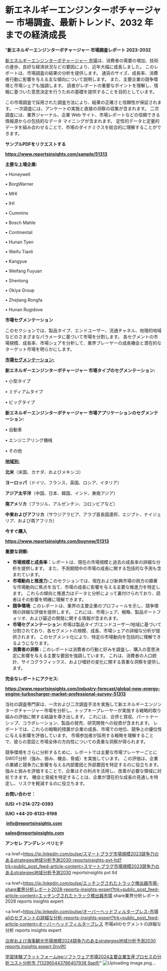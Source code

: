 # 新エネルギーエンジンターボチャージャー 市場調査、最新トレンド、2032 年までの経済成長

"<strong>新エネルギーエンジンターボチャージャー 市場調査レポート 2023-2032</strong>

<a href=https://www.reportsinsights.com/sample/51313>新エネルギーエンジンターボチャージャー 市場</a>は、消費者の需要の増加、技術の進歩、良好な経済状況などの要因により、近年大幅に成長しました。 このレポートは、市場調査の結果の分析を提供します。 通貨のサイズ、成長率、消費者行動に影響を与える主な傾向について説明します。 また、主要企業の競争環境と市場シェアも強調します。 読者がレポートの重要なポイントを理解し、情報に基づいた意思決定を行うための基礎を提供することを目的としています。

この市場調査で採用された調査方法により、結果の正確さと信頼性が保証されます。 一次調査には、アンケートの実施と直接の洞察の収集が含まれます。 二次調査には、業界ジャーナル、企業 Web サイト、市場レポートなどの信頼できる情報源からの包括的なデータ マイニングが含まれます。 定性的データと定量的データを組み合わせることで、市場のダイナミクスを総合的に理解することができます。

<strong><b>サンプルPDFをリクエストする</b></strong>

<a href=https://www.reportsinsights.com/sample/51313><strong><u>https://www.reportsinsights.com/sample/51313</u></strong></a>

<strong>主要な上場企業:</strong>

• Honeywell

• BorgWarner

• MHI

• IHI

• Cummins

• Bosch Mahle

• Continental

• Hunan Tyen

• Weifu Tianli

• Kangyue

• Weifang Fuyuan

• Shenlong

• Okiya Group

• Zhejiang Rongfa

• Hunan Rugidove

<strong>市場セグメンテーション</strong>

このセクションでは、製品タイプ、エンドユーザー、流通チャネル、地理的地域などのさまざまなパラメータに基づいて市場を分割します。 各セグメントの市場規模、成長率、市場シェアを分析して、業界プレーヤーの成長機会と潜在的なターゲット市場を明らかにします。

<strong><u>市場セグメンテーション</u></strong><strong><u>:</u></strong>

<strong>新エネルギーエンジンターボチャージャー 市場タイプのセグメンテーション:</strong>

• 小型タイプ

• ミディアムタイプ

• ビッグタイプ

<strong>新エネルギーエンジンターボチャージャー 市場アプリケーションのセグメンテーション:</strong>

• 自動車

• エンジニアリング機械

• その他

<strong><u>地域別</u></strong><strong><u>:</u></strong>

<strong>北米</strong>（米国、カナダ、およびメキシコ）

<strong>ヨーロッパ</strong>（ドイツ、フランス、英国、ロシア、イタリア）

<strong>アジア太平洋</strong>（中国、日本、韓国、インド、東南アジア）

<strong>南アメリカ</strong>（ブラジル、アルゼンチン、コロンビアなど）

<strong>中東およびアフリカ</strong>（サウジアラビア、アラブ首長国連邦、エジプト、ナイジェリア、および南アフリカ）

<strong>今すぐ購入</strong>

<a href=https://www.reportsinsights.com/buynow/51313><strong><u>https://www.reportsinsights.com/buynow/51313</u></strong></a>

<strong>重要な洞察:</strong>
<ul>
  <li><strong>市場規模と成長率：</strong>レポートは、現在の市場規模と過去の成長率の詳細な分析を提供します。 また、予測期間中の市場の成長に関する包括的な予測も含まれています。</li>
  <li><strong>市場動向と推進力:</strong>このセクションでは、現在および新興市場の両方の顕著な市場動向に焦点を当て、市場の成長に影響を与える主要な推進力を特定します。 これらの傾向と推進力はデータと分析によって裏付けられており、読者はその影響を明確に理解できます。</li>
  <li><strong>競争環境</strong>: このレポートは、業界の主要企業のプロフィールを示し、競争環境の詳細な評価を提供します。 これには、市場シェア、戦略、製品ポートフォリオ、および最近の開発に関する情報が含まれます。</li>
  <li><strong>市場セグメンテーション: </strong>市場は製品タイプ/エンドユーザー/地域に基づいて分割されており、各セグメントの規模、成長、市場シェアの詳細な分析が提供されます。 このセグメント化により、特定の市場動向を包括的に理解できるようになります。</li>
  <li><strong>消費者の洞察 : </strong>このレポートは消費者の行動と好みを調査し、購入の意思決定に影響を与える主要な要因を強調しています。 これは、消費者の人口統計、サイコグラフィックス、および嗜好の変化に関する貴重な洞察を提供します。</li>
</ul>
<strong>完全なレポートにアクセス:</strong>

<a href=https://www.reportsinsights.com/industry-forecast/global-new-energy-engine-turbocharger-market-professional-survey-51313><strong><u><b>https://www.reportsinsights.com/industry-forecast/global-new-energy-engine-turbocharger-market-professional-survey-51313</b></u></strong></a>

当社の調査専門家は、一次および二次調査手法を実施して新エネルギーエンジンターボチャージャー市場を分析し、トップキープレーヤーが実施する戦略的取り組みの評価に関する結論を導き出します。 これには、合併と買収、パートナーシップ、コラボレーション、製品の発売、研究開発への投資が含まれます。 レポートでは、これらの戦略的措置が企業の成長、市場での地位、競争上の優位性に与える影響を評価しています。 市場参加者が採用する戦略を理解することで、彼らの意図と市場全体の方向性についての貴重な洞察が得られます。

競争環境をさらに分析するために、レポートでは主要な市場プレーヤーごとにSWOT分析（強み、弱み、機会、脅威）を実施しています。 この評価は、企業の業績と競争力に影響を与える内部要因と外部要因を特定するのに役立ちます。 強みと弱みを評価することで、企業はその利点を活用し、改善が必要な領域に対処できます。 機会と脅威を特定することは、企業が潜在的な成長の見通しを特定し、リスクを軽減するのに役立ちます。

<strong>お問い合わせ：</strong>

<strong>(US) +1-214-272-0393</strong>

<strong>(UK) +44-20-8133-9198</strong>

<strong> </strong><a href=info@reportsinsights.com><strong><u>info@reportsinsights.com</u></strong></a>

<a href=sales@reportsinsights.com><strong><u>sales@reportsinsights.com</u></strong></a>

<strong>アンセレ アンデレン ベリヒテ</strong>

<a href=https://jp.linkedin.com/pulse/スマートプラグ市場規模2023競争力のあるstrategies地域分析予測2030-reportsinsights-pvt-ltd?trk=public_post_feed-article-content>スマートプラグ市場規模2023競争力のあるstrategies地域分析予測2030 reportsinsights pvt ltd</a>

<a href=https://jp.linkedin.com/pulse/エッチングされたトラック検出器市場-share業界分析レポート2028-reports-insights-expert?trk=public_post_feed-article-content>エッチングされたトラック検出器市場 share業界分析レポート2028 reports insights expert</a>

<a href=https://jp.linkedin.com/pulse/オーバーヘッドフィルタープレス-市場allのセグメントの詳細な分析-reports-insights-expert?trk=public_post_feed-article-content>オーバーヘッドフィルタープレス 市場allのセグメントの詳細な分析 reports insights expert</a>

<a href=https://www.linkedin.com/pulse/沿岸および海事観光市場規模2024競争力のあるstrategies地域分析予測2030-reports-insights-expert-0nv9f/>沿岸および海事観光市場規模2024競争力のあるstrategies地域分析予測2030 reports insights expert 0nv9f/</a>

<a href=https://www.linkedin.com/pulse/学習体験プラットフォームlepソフトウェア市場2024主要企業生産プロセスの分析コスト分析市-7132965443786407938-9aplf/>学習体験プラットフォームlepソフトウェア市場2024主要企業生産プロセスの分析コスト分析市 7132965443786407938 9aplf/</a>"
![Uploading image.png…]()
